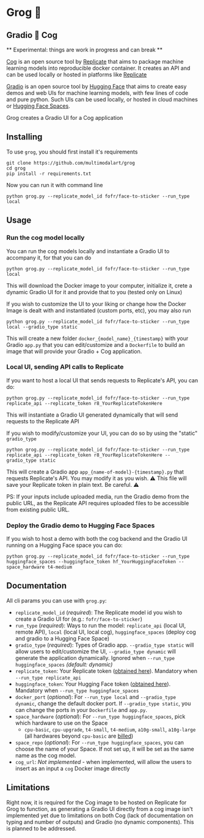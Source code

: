 # Grog 🖖
## Gradio 🤝 Cog

** Experimental: things are work in progress and can break ** 

[Cog](https://github.com/replicate/cog) is an open source tool by [Replicate](https://replicate.com) that aims to package machine learning models into reproducible docker container. It creates an API and can be used locally or hosted in platforms like [Replicate](https://replicate.com)

[Gradio](https://gradio.app) is an open source tool by [Hugging Face](https://huggingface.co) that aims to create easy demos and web UIs for machine learning models, with few lines of code and pure python. Such UIs can be used locally, or hosted in cloud machines or [Hugging Face Spaces](https://huggingface.co/spaces).

Grog creates a Gradio UI for a Cog application

## Installing
To use `grog`, you should first install it's requirements
```shell
git clone https://github.com/multimodalart/grog
cd grog
pip install -r requirements.txt
```

Now you can run it with command line
```shell
python grog.py --replicate_model_id fofr/face-to-sticker --run_type local
```

## Usage 

### Run the cog model locally

You can run the cog models locally and instantiate a Gradio UI to accompany it, for that you can do 

```shell
python grog.py --replicate_model_id fofr/face-to-sticker --run_type local
```

This will download the Docker image to your computer, initialize it, crete a dynamic Gradio UI for it and provide that to you (tested only on Linux)

If you wish to customize the UI to your liking or change how the Docker Image is dealt with and instantiated (custom ports, etc), you may also run
```shell
python grog.py --replicate_model_id fofr/face-to-sticker --run_type local --gradio_type static
```
This will create a new folder `docker_{model_name}_{timestamp}` with your Gradio `app.py` that you can edit/customize and a `Dockerfile` to build an image that will provide your Gradio + Cog application.

### Local UI, sending API calls to Replicate

If you want to host a local UI that sends requests to Replicate's API, you can do:
```shell
python grog.py --replicate_model_id fofr/face-to-sticker --run_type replicate_api --replicate_token r8_YourReplicateTokenHere
```
This will instantiate a Gradio UI generated dynamically that will send requests to the Replicate API

If you wish to modify/customize your UI, you can do so by using the "static" `gradio_type` 
```shell
python grog.py --replicate_model_id fofr/face-to-sticker --run_type replicate_api --replicate_token r8_YourReplicateTokenHere --gradio_type static
```
This will create a Gradio app `app_{name-of-model}-{timestamp}.py` that requests Replicate's API. You may modify it as you wish. ⚠️ This file will save your Replicate token in plain text. Be careful. ⚠️

PS: If your inputs include uploaded media, run the Gradio demo from the public URL, as the Replicate API requires uploaded files to be accessible from existing public URL.

### Deploy the Gradio demo to Hugging Face Spaces

If you wish to host a demo with both the cog backend and the Gradio UI running on a Hugging Face space you can do:
```shell
python grog.py --replicate_model_id fofr/face-to-sticker --run_type huggingface_spaces --huggingface_token hf_YourHuggingFaceToken --space_hardware t4-medium
```

## Documentation

All cli params you can use with `grog.py`: 
- `replicate_model_id` (_required_): The Replicate model id you wish to create a Gradio UI for (e.g.: `fofr/face-to-sticker`) 
- `run_type` (_required_): Ways to run the model: `replicate_api` (local UI, remote API), `local` (local UI, local cog), `huggingface_spaces` (deploy cog and gradio to a Hugging Face Space)
- `gradio_type` (_required_): Types of Gradio app. `--gradio_type static` will allow users to edit/customize the UI, `--gradio_type dynamic` will generate the application dynamically. Ignored when `--run_type huggingface_spaces` _(default: dynamic)_
- `replicate_token`: Your Replicate token ([obtained here](#)). Mandatory when `--run_type replicate_api`
- `huggingface_token`: Your Hugging Face token ([obtained here](#)). Mandatory when `--run_type huggingface_spaces`
- `docker_port` (_optional_): For `--run_type local` and `--gradio_type dynamic`, change the default docker port. If `--gradio_type static`, you can change the ports in your `Dockerfile` and `app.py`. 
- `space_hardware` (_optional_): For `--run_type huggingface_spaces`, pick which hardware to use on the Space
    - `cpu-basic`, `cpu-upgrade`, `t4-small`, `t4-medium`, `a10g-small`, `a10g-large` (all hardwares beyond `cpu-basic` are [billed](https://huggingface.co/pricing))
- `space_repo` (_optional_): For `--run_type huggingface_spaces`, you can choose the name of your Space. If not set up, it will be set as the same name as the cog model.
- `cog_url`: *Not implemented* - when implemented, will allow the users to insert as an input a `cog` Docker image directly


## Limitations
Right now, it is required for the Cog image to be hosted on Replicate for Grog to function, as generating a Gradio UI directly from a cog image isn't implemented yet due to limitations on both Cog (lack of documentation on typing and number of outputs) and Gradio (no dynamic components). This is planned to be addressed.